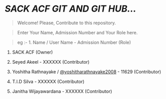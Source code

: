 # <b><i>SACK ACF GIT AND GIT HUB...</i></b>

> Welcome! Please, Contribute to this repository.


> Enter Your Name, Admission Number and Your Role here.

> eg :- 1. Name / User Name - Admission Number (Role)
 
1. SACK ACF (Owner)

2. Seyed Akeel - XXXXXX (Contributor)

3. Yoshitha Rathnayake / <a href="">@yoshitharathnayake2008<a> - 11629 (Contributor)

4. T.I.D Silva - XXXXXX (Contributor)

5. Janitha Wijayawardana - XXXXXX (Contributor)

